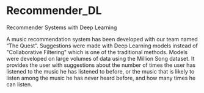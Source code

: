 # Recommender_DL
Recommender Systems with Deep Learning

A music recommendation system has been developed with our team named “The Quest”. Suggestions were made with Deep Learning models instead of "Collaborative Filtering" which is one of the traditional methods. Models were developed on large volumes of data using the Million Song dataset. It provides the user with suggestions about the number of times the user has listened to the music he has listened to before, or the music that is likely to listen among the music he has never heard before, and how many times he can listen.
